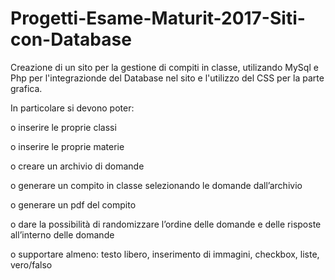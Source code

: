 # Progetti-Esame-Maturit-2017-Siti-con-Database

Creazione di un sito per la gestione di compiti in classe, utilizando MySql e Php per l'integrazionde del Database nel sito e l'utilizzo del CSS per la parte grafica.

In particolare si devono poter:

o inserire le proprie classi

o inserire le proprie materie

o creare un archivio di domande

o generare un compito in classe selezionando le domande dall’archivio

o generare un pdf del compito

o dare la possibilità di randomizzare l’ordine delle domande e delle risposte all’interno delle domande

o supportare almeno: testo libero, inserimento di immagini, checkbox, liste, vero/falso

